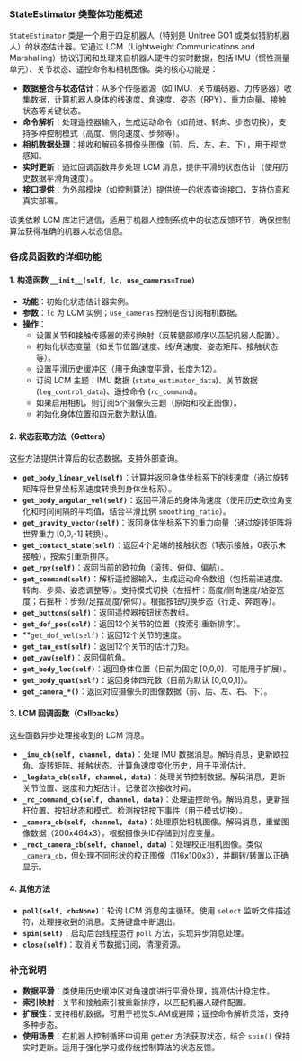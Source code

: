 ### StateEstimator 类整体功能概述

`StateEstimator` 类是一个用于四足机器人（特别是 Unitree GO1 或类似猎豹机器人）的状态估计器。它通过 LCM（Lightweight Communications and Marshalling）协议订阅和处理来自机器人硬件的实时数据，包括 IMU（惯性测量单元）、关节状态、遥控命令和相机图像。类的核心功能是：

- **数据整合与状态估计**：从多个传感器源（如 IMU、关节编码器、力传感器）收集数据，计算机器人身体的线速度、角速度、姿态（RPY）、重力向量、接触状态等关键状态。
- **命令解析**：处理遥控器输入，生成运动命令（如前进、转向、步态切换），支持多种控制模式（高度、侧向速度、步频等）。
- **相机数据处理**：接收和解码多摄像头图像（前、后、左、右、下），用于视觉感知。
- **实时更新**：通过回调函数异步处理 LCM 消息，提供平滑的状态估计（使用历史数据平滑角速度）。
- **接口提供**：为外部模块（如控制算法）提供统一的状态查询接口，支持仿真和真实部署。

该类依赖 LCM 库进行通信，适用于机器人控制系统中的状态反馈环节，确保控制算法获得准确的机器人状态信息。

### 各成员函数的详细功能

#### 1. 构造函数 `__init__(self, lc, use_cameras=True)`
- **功能**：初始化状态估计器实例。
- **参数**：`lc` 为 LCM 实例；`use_cameras` 控制是否订阅相机数据。
- **操作**：
  - 设置关节和接触传感器的索引映射（反转腿部顺序以匹配机器人配置）。
  - 初始化状态变量（如关节位置/速度、线/角速度、姿态矩阵、接触状态等）。
  - 设置平滑历史缓冲区（用于角速度平滑，长度为12）。
  - 订阅 LCM 主题：IMU 数据 (`state_estimator_data`)、关节数据 (`leg_control_data`)、遥控命令 (`rc_command`)。
  - 如果启用相机，则订阅5个摄像头主题（原始和校正图像）。
  - 初始化身体位置和四元数为默认值。

#### 2. 状态获取方法（Getters）
这些方法提供计算后的状态数据，支持外部查询。

- **`get_body_linear_vel(self)`**：计算并返回身体坐标系下的线速度（通过旋转矩阵将世界坐标系速度转换到身体坐标系）。
- **`get_body_angular_vel(self)`**：返回平滑后的身体角速度（使用历史欧拉角变化和时间间隔的平均值，结合平滑比例 `smoothing_ratio`）。
- **`get_gravity_vector(self)`**：返回身体坐标系下的重力向量（通过旋转矩阵将世界重力 [0,0,-1] 转换）。
- **`get_contact_state(self)`**：返回4个足端的接触状态（1表示接触，0表示未接触），按索引重新排序。
- **`get_rpy(self)`**：返回当前的欧拉角（滚转、俯仰、偏航）。
- **`get_command(self)`**：解析遥控器输入，生成运动命令数组（包括前进速度、转向、步频、姿态调整等）。支持模式切换（左摇杆：高度/侧向速度/站姿宽度；右摇杆：步频/足摆高度/俯仰）。根据按钮切换步态（行走、奔跑等）。
- **`get_buttons(self)`**：返回遥控器按钮状态数组。
- **`get_dof_pos(self)`**：返回12个关节的位置（按索引重新排序）。
- **`get_dof_vel(self)`：返回12个关节的速度。
- **`get_tau_est(self)`**：返回12个关节的估计力矩。
- **`get_yaw(self)`**：返回偏航角。
- **`get_body_loc(self)`**：返回身体位置（目前为固定 [0,0,0]，可能用于扩展）。
- **`get_body_quat(self)`**：返回身体四元数（目前为默认 [0,0,0,1]）。
- **`get_camera_*()`**：返回对应摄像头的图像数据（前、后、左、右、下）。

#### 3. LCM 回调函数（Callbacks）
这些函数异步处理接收到的 LCM 消息。

- **`_imu_cb(self, channel, data)`**：处理 IMU 数据消息。解码消息，更新欧拉角、旋转矩阵、接触状态。计算角速度变化历史，用于平滑估计。
- **`_legdata_cb(self, channel, data)`**：处理关节控制数据。解码消息，更新关节位置、速度和力矩估计。记录首次接收时间。
- **`_rc_command_cb(self, channel, data)`**：处理遥控命令。解码消息，更新摇杆位置、按钮状态和模式。检测按钮按下事件（用于模式切换）。
- **`_camera_cb(self, channel, data)`**：处理原始相机图像。解码消息，重塑图像数据（200x464x3），根据摄像头ID存储到对应变量。
- **`_rect_camera_cb(self, channel, data)`**：处理校正相机图像。类似 `_camera_cb`，但处理不同形状的校正图像（116x100x3），并翻转/转置以正确显示。

#### 4. 其他方法
- **`poll(self, cb=None)`**：轮询 LCM 消息的主循环。使用 `select` 监听文件描述符，处理接收到的消息。支持键盘中断退出。
- **`spin(self)`**：启动后台线程运行 `poll` 方法，实现异步消息处理。
- **`close(self)`**：取消关节数据订阅，清理资源。

### 补充说明
- **数据平滑**：类使用历史缓冲区对角速度进行平滑处理，提高估计稳定性。
- **索引映射**：关节和接触索引被重新排序，以匹配机器人硬件配置。
- **扩展性**：支持相机数据，可用于视觉SLAM或避障；遥控命令解析灵活，支持多种步态。
- **使用场景**：在机器人控制循环中调用 getter 方法获取状态，结合 `spin()` 保持实时更新。适用于强化学习或传统控制算法的状态反馈。